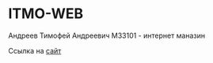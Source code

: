 # ITMO-WEB

Андреев Тимофей Андреевич М33101 - интернет маназин

Ссылка на [сайт](https://masviol.github.io/ITMO-WEB/)
